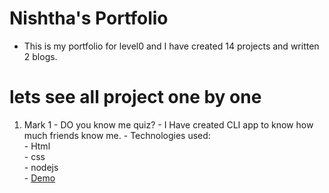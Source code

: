 # Nishtha's Portfolio

- This is my portfolio for level0 and I have created 14 projects and written 2 blogs.

# lets see all project one by one

1) Mark 1 - DO you know me quiz?
        - I Have created CLI app to know how much friends know me.
        - Technologies used: <br>
                - Html <br>
                - css <br>
                - nodejs <br>
        -  [Demo](https://replit.com/@nishtha53/CLI-App-DO-you-know-me?embed=1&output=1)

